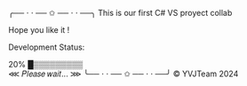 ╭── ⋅ ⋅ ── ✩ ── ⋅ ⋅ ──╮
  This is our first 
    C# VS proyect
        collab
        
  Hope you like it !

 Development Status: 
                     
   20% █▒▒▒▒▒▒▒▒▒    
 ⋘ 𝑃𝑙𝑒𝑎𝑠𝑒 𝑤𝑎𝑖𝑡... ⋙ 
╰── ⋅ ⋅ ── ✩ ── ⋅ ⋅ ──╯
    © YVJTeam 2024 
